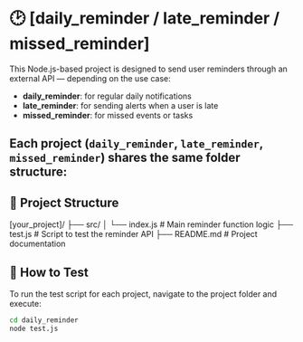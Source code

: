 # 🕑 [daily_reminder / late_reminder / missed_reminder]

This Node.js-based project is designed to send user reminders through an external API — depending on the use case:

- **daily_reminder**: for regular daily notifications
- **late_reminder**: for sending alerts when a user is late
- **missed_reminder**: for missed events or tasks

Each project (`daily_reminder`, `late_reminder`, `missed_reminder`) shares the same folder structure:
---

## 📁 Project Structure
[your_project]/
├── src/
│ └── index.js # Main reminder function logic
├── test.js # Script to test the reminder API
├── README.md # Project documentation


## 🚀 How to Test

To run the test script for each project, navigate to the project folder and execute:

```bash
cd daily_reminder
node test.js
